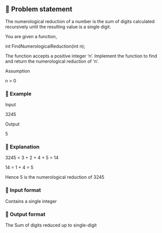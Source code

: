 ## 📌 Problem statement



The numerological reduction of a number is the sum of digits calculated recursively until the resulting value is a single digit.

You are given a function,

int FindNumerologicalReduction(int n);



The function accepts a positive integer ‘n’. Implement the function to find and return the numerological reduction of ‘n’.



Assumption

n > 0



### 📌 Example



Input

3245



Output

5



### 📌 Explanation



3245 = 3 + 2 + 4 + 5 = 14

14 = 1 + 4 = 5



Hence 5 is the numerological reduction of 3245



### 📌 Input format

Contains a single integer



### 📌 Output format

The Sum of digits reduced up to single-digit
